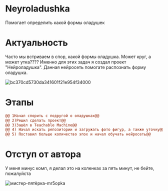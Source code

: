 # Neyroladushka
Помогает определить какой формы оладушек

# Актуальность

Часто мы встриваем в спор, какой формы оладушка. Может круг, а может утка???? Именно для этих задач я создал проект "Нейроладушка". Данная нейросеть помогате распознать форму оладушка.

![bc370cd5730da341601f21e954f34000](https://github.com/user-attachments/assets/414b18c2-37b7-4465-adaa-c35995922da1)

# Этапы

```diff
@@ 1Начал спорить с подругой о оладушках@@
@@ 2)Решил сделать проект@@
@@ 3)Зашёл в Teachable Machine@@
@@ 4) Начал искать репозитории и загружать фото фигур, а также уточку@@
@@ 5) Поставил больше количество эпох и начал обучать нейросеть@@
```

# Отступ от автора

У меня минус комп, я делал это на коленках за пять минут, не бейте, пожалуйста

![мистер-пятёрка-mr5opka](https://github.com/user-attachments/assets/55b3c8d5-7f03-447c-99c7-c00ebfad02b2)
